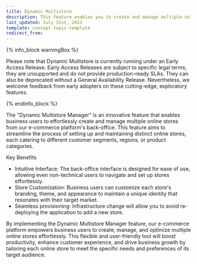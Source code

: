 ```yaml
---
title: Dynamic Multistore
description: This feature enables you to create and manage multiple online stores from Spryker's back office.
last_updated: July 31st, 2023
template: concept-topic-template
redirect_from:
---
```


{% info_block warningBox %}

Please note that Dynamic Multistore is currently running under an Early Access Release. Early Access Releases are subject to specific legal terms, they are unsupported and do not provide production-ready SLAs. They can also be deprecated without a General Availability Release. Nevertheless, we welcome feedback from early adopters on these cutting-edge, exploratory features.

{% endinfo_block %} 

The "Dynamic Multistore Manager" is an innovative feature that enables business users to effortlessly create and manage multiple online stores from our e-commerce platform's back-office. This feature aims to streamline the process of setting up and maintaining distinct online stores, each catering to different customer segments, regions, or product categories.

Key Benefits
* Intuitive Interface: The back-office interface is designed for ease of use, allowing even non-technical users to navigate and set up stores effortlessly.
* Store Customization: Business users can customize each store's branding, theme, and appearance to maintain a unique identity that resonates with their target market.
* Seamless provisioning: Infrastructure change will allow you to avoid re-deploying the application to add a new store.


By implementing the Dynamic Multistore Manager feature, our e-commerce platform empowers business users to create, manage, and optimize multiple online stores effortlessly. This flexible and user-friendly tool will boost productivity, enhance customer experience, and drive business growth by tailoring each online store to meet the specific needs and preferences of its target audience.
